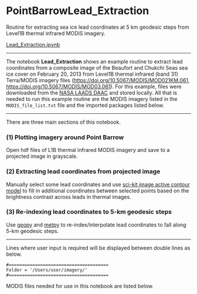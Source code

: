 # PointBarrowLead_Extraction

Routine for extracting sea ice lead coordinates at 5 km geodesic steps from Level1B thermal infrared MODIS imagery.


[Lead_Extraction.ipynb](https://github.com/mackenziejewell/PointBarrowLead_Extraction/blob/main/Lead_Extraction.ipynb)

---
The notebook **Lead_Extraction** shows an example routine to extract lead coordinates from a composite image of the Beaufort and Chukchi Seas sea ice cover on February 20, 2013 from Level1B thermal infrared (band 31) Terra/MODIS imagery files (https://doi.org/10.5067/MODIS/MOD021KM.061, https://doi.org/10.5067/MODIS/MOD03.061). For this example, files were downloaded from the [NASA LAADS DAAC](https://ladsweb.modaps.eosdis.nasa.gov/) and stored locally. All that is needed to run this example routine are the MODIS imagery listed in the `MODIS_file_list.txt` file and the imported packages listed below.

---

There are three main sections of this notebook.

### (1) Plotting imagery around Point Barrow
Open hdf files of L1B thermal infrared MODIS imagery and save to a projected image in grayscale.

### (2) Extracting lead coordinates from projected image
Manually select some lead coordinates and use [sci-kit image active contour model](https://scikit-image.org/docs/dev/api/skimage.segmentation.html#skimage.segmentation.active_contour) to fill in additional coordinates between selected points based on the brightness contrast across leads in thermal images.

### (3) Re-indexing lead coordinates to 5-km geodesic steps
Use [geopy](https://geopy.readthedocs.io/en/stable/) and [metpy](https://unidata.github.io/MetPy/latest/index.html#) to re-index/interpolate lead coordinates to fall along 5-km geodesic steps. 


---
Lines where user input is required will be displayed between double lines as below.

    #======================================
    Folder = '/Users/user/imagery/'
    #======================================
    
 
MODIS files needed for use in this notebook are listed below.